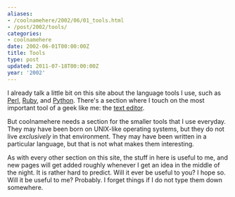 ```yaml
---
aliases:
- /coolnamehere/2002/06/01_tools.html
- /post/2002/tools/
categories:
- coolnamehere
date: 2002-06-01T00:00:00Z
title: Tools
type: post
updated: 2011-07-18T00:00:00Z
year: '2002'
---
```

<!--more-->

[Perl]: /tags/perl/
[Ruby]: /tags/ruby/
[Python]: /tags/python/
[text editor]: /tags/editors/

I already talk a little bit on this site about the language tools I use,
such as [Perl][], [Ruby][], and [Python][]. There's a section where I touch
on the most important tool of a geek like me: the [text editor][]. 

But coolnamehere needs a section for the smaller tools that I use everyday.
They may have been born on UNIX-like operating systems, but they do
not live *exclusively* in that environment. They may have been written in
a particular language, but that is not what makes them interesting.

As with every other section on this site, the stuff in here is useful to me,
and new pages will get added roughly whenever I get an idea in the middle
of the night. It is rather hard to predict. Will it ever be useful to you?
I hope so. Will it be useful to me? Probably. I forget things if I do not
type them down somewhere.

